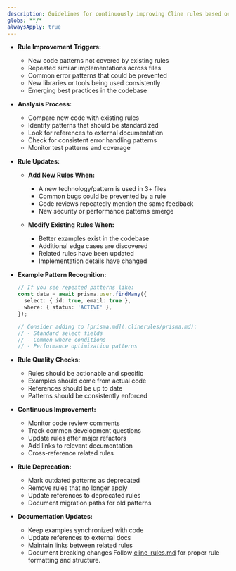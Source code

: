 ```yaml
---
description: Guidelines for continuously improving Cline rules based on emerging code patterns and best practices.
globs: **/*
alwaysApply: true
---
```


- **Rule Improvement Triggers:**
  - New code patterns not covered by existing rules
  - Repeated similar implementations across files
  - Common error patterns that could be prevented
  - New libraries or tools being used consistently
  - Emerging best practices in the codebase

- **Analysis Process:**
  - Compare new code with existing rules
  - Identify patterns that should be standardized
  - Look for references to external documentation
  - Check for consistent error handling patterns
  - Monitor test patterns and coverage

- **Rule Updates:**
  - **Add New Rules When:**
    - A new technology/pattern is used in 3+ files
    - Common bugs could be prevented by a rule
    - Code reviews repeatedly mention the same feedback
    - New security or performance patterns emerge

  - **Modify Existing Rules When:**
    - Better examples exist in the codebase
    - Additional edge cases are discovered
    - Related rules have been updated
    - Implementation details have changed

- **Example Pattern Recognition:**

  ```typescript
  // If you see repeated patterns like:
  const data = await prisma.user.findMany({
    select: { id: true, email: true },
    where: { status: 'ACTIVE' },
  });

  // Consider adding to [prisma.md](.clinerules/prisma.md):
  // - Standard select fields
  // - Common where conditions
  // - Performance optimization patterns
  ```

- **Rule Quality Checks:**
  - Rules should be actionable and specific
  - Examples should come from actual code
  - References should be up to date
  - Patterns should be consistently enforced

- **Continuous Improvement:**
  - Monitor code review comments
  - Track common development questions
  - Update rules after major refactors
  - Add links to relevant documentation
  - Cross-reference related rules

- **Rule Deprecation:**
  - Mark outdated patterns as deprecated
  - Remove rules that no longer apply
  - Update references to deprecated rules
  - Document migration paths for old patterns

- **Documentation Updates:**
  - Keep examples synchronized with code
  - Update references to external docs
  - Maintain links between related rules
  - Document breaking changes Follow [cline_rules.md](.clinerules/cline_rules.md) for proper rule
    formatting and structure.
